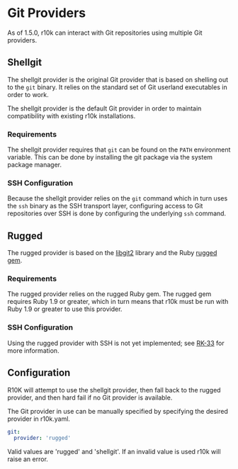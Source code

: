 Git Providers
=============

As of 1.5.0, r10k can interact with Git repositories using multiple Git
providers.

Shellgit
--------

The shellgit provider is the original Git provider that is based on shelling out
to the `git` binary. It relies on the standard set of Git userland executables
in order to work.

The shellgit provider is the default Git provider in order to maintain
compatibility with existing r10k installations.

### Requirements

The shellgit provider requires that `git` can be found on the `PATH` environment
variable. This can be done by installing the git package via the system package
manager.

### SSH Configuration

Because the shellgit provider relies on the `git` command which in turn uses the
`ssh` binary as the SSH transport layer, configuring access to Git repositories
over SSH is done by configuring the underlying `ssh` command.

Rugged
------

The rugged provider is based on the [libgit2](https://github.com/libgit2/libgit2)
library and the Ruby [rugged gem](https://github.com/libgit2/rugged).

### Requirements

The rugged provider relies on the rugged Ruby gem. The rugged gem requires Ruby
1.9 or greater, which in turn means that r10k must be run with Ruby 1.9 or
greater to use this provider.

### SSH Configuration

Using the rugged provider with SSH is not yet implemented; see
[RK-33](https://tickets.puppetlabs.com/browse/RK-33) for more information.

Configuration
-------------

R10K will attempt to use the shellgit provider, then fall back to the rugged
provider, and then hard fail if no Git provider is available.

The Git provider in use can be manually specified by specifying the desired
provider in r10k.yaml.

```yaml
git:
  provider: 'rugged'
```

Valid values are 'rugged' and 'shellgit'. If an invalid value is used r10k will
raise an error.
